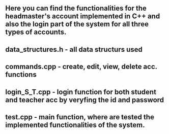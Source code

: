 Here you can find the functionalities for the headmaster's account implemented in C++ and also the login part of the system for all three types of accounts.
-------
data_structures.h - all data structurs used
--
commands.cpp - create, edit, view, delete acc. functions
--
login_S_T.cpp - login function for both student and teacher acc by veryfing the id and password
--
test.cpp - main function, where are tested the implemented functionalities of the system.
-------
